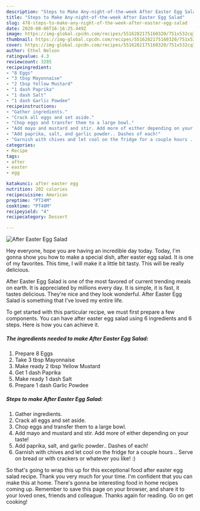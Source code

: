 ```yaml
---
description: "Steps to Make Any-night-of-the-week After Easter Egg Salad"
title: "Steps to Make Any-night-of-the-week After Easter Egg Salad"
slug: 478-steps-to-make-any-night-of-the-week-after-easter-egg-salad
date: 2020-08-06T16:16:25.449Z
image: https://img-global.cpcdn.com/recipes/5516282175160320/751x532cq70/after-easter-egg-salad-recipe-main-photo.jpg
thumbnail: https://img-global.cpcdn.com/recipes/5516282175160320/751x532cq70/after-easter-egg-salad-recipe-main-photo.jpg
cover: https://img-global.cpcdn.com/recipes/5516282175160320/751x532cq70/after-easter-egg-salad-recipe-main-photo.jpg
author: Ethel Nelson
ratingvalue: 4.3
reviewcount: 3285
recipeingredient:
- "8 Eggs"
- "3 tbsp Mayonnaise"
- "2 tbsp Yellow Mustard"
- "1 dash Paprika"
- "1 dash Salt"
- "1 dash Garlic Powdee"
recipeinstructions:
- "Gather ingredients."
- "Crack all eggs and set aside."
- "Chop eggs and transfer them to a large bowl."
- "Add mayo and mustard and stir. Add more of either depending on your taste!"
- "Add paprika, salt, and garlic powder.. Dashes of each!"
- "Garnish with chives and let cool on the fridge for a couple hours .. Serve on bread or with crackers or whatever you like! :)"
categories:
- Recipe
tags:
- after
- easter
- egg

katakunci: after easter egg 
nutrition: 202 calories
recipecuisine: American
preptime: "PT24M"
cooktime: "PT48M"
recipeyield: "4"
recipecategory: Dessert

---
```



![After Easter Egg Salad](https://img-global.cpcdn.com/recipes/5516282175160320/751x532cq70/after-easter-egg-salad-recipe-main-photo.jpg)

Hey everyone, hope you are having an incredible day today. Today, I'm gonna show you how to make a special dish, after easter egg salad. It is one of my favorites. This time, I will make it a little bit tasty. This will be really delicious.



After Easter Egg Salad is one of the most favored of current trending meals on earth. It is appreciated by millions every day. It is simple, it is fast, it tastes delicious. They're nice and they look wonderful. After Easter Egg Salad is something that I've loved my entire life.


To get started with this particular recipe, we must first prepare a few components. You can have after easter egg salad using 6 ingredients and 6 steps. Here is how you can achieve it.

<!--inarticleads1-->

##### The ingredients needed to make After Easter Egg Salad:

1. Prepare 8 Eggs
1. Take 3 tbsp Mayonnaise
1. Make ready 2 tbsp Yellow Mustard
1. Get 1 dash Paprika
1. Make ready 1 dash Salt
1. Prepare 1 dash Garlic Powdee




<!--inarticleads2-->

##### Steps to make After Easter Egg Salad:

1. Gather ingredients.
1. Crack all eggs and set aside.
1. Chop eggs and transfer them to a large bowl.
1. Add mayo and mustard and stir. Add more of either depending on your taste!
1. Add paprika, salt, and garlic powder.. Dashes of each!
1. Garnish with chives and let cool on the fridge for a couple hours .. Serve on bread or with crackers or whatever you like! :)




So that's going to wrap this up for this exceptional food after easter egg salad recipe. Thank you very much for your time. I'm confident that you can make this at home. There's gonna be interesting food in home recipes coming up. Remember to save this page on your browser, and share it to your loved ones, friends and colleague. Thanks again for reading. Go on get cooking!
